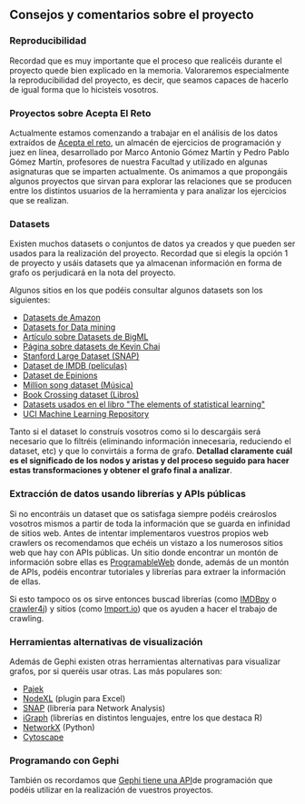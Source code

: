 Consejos y comentarios sobre el proyecto
----------------------------------------

### Reproducibilidad

Recordad que es muy importante que el proceso que realicéis durante el
proyecto quede bien explicado en la memoria. Valoraremos especialmente
la reproducibilidad del proyecto, es decir, que seamos capaces de
hacerlo de igual forma que lo hicisteis vosotros.

### Proyectos sobre Acepta El Reto

Actualmente estamos comenzando a trabajar en el análisis de los datos
extraídos de [Acepta el reto](https://www.aceptaelreto.com/), un almacén
de ejercicios de programación y juez en línea, desarrollado por Marco
Antonio Gómez Martín y Pedro Pablo Gómez Martín, profesores de nuestra
Facultad y utilizado en algunas asignaturas que se imparten actualmente.
Os animamos a que propongáis algunos proyectos que sirvan para explorar
las relaciones que se producen entre los distintos usuarios de la
herramienta y para analizar los ejercicios que se realizan.

### Datasets

Existen muchos datasets o conjuntos de datos ya creados y que pueden ser
usados para la realización del proyecto. Recordad que si elegís la
opción 1 de proyecto y usáis datasets que ya almacenan información en
forma de grafo os perjudicará en la nota del proyecto.

Algunos sitios en los que podéis consultar algunos datasets son los
siguientes:

- [Datasets de Amazon](http://aws.amazon.com/datasets)
- [Datasets for Data mining](http://www.kdnuggets.com/datasets/index.html)
- [Artículo sobre Datasets de BigML](http://blog.bigml.com/2013/02/28/data-data-data-thousands-of-public-data-sources/#comment-7538)
- [Página sobre datasets de Kevin Chai](http://kevinchai.net/datasets)
- [Stanford Large Dataset (SNAP)](http://snap.stanford.edu/data/)
- [Dataset de IMDB (películas)](http://www.imdb.com/interfaces)
- [Dataset de Epinions](http://www.trustlet.org/wiki/Epinions_datasets)
- [Million song dataset (Música)](http://labrosa.ee.columbia.edu/millionsong/)
- [Book Crossing dataset (Libros)](http://www2.informatik.uni-freiburg.de/~cziegler/BX/)
- [Datasets usados en el libro "The elements of statistical learning"](http://statweb.stanford.edu/~tibs/ElemStatLearn/data.html)
- [UCI Machine Learning Repository](http://archive.ics.uci.edu/ml/index.html)

Tanto si el dataset lo construís vosotros como si lo descargáis será
necesario que lo filtréis (eliminando información innecesaria,
reduciendo el dataset, etc) y que lo convirtáis a forma de grafo.
**Detallad claramente cuál es el significado de los nodos y aristas y
del proceso seguido para hacer estas transformaciones y obtener el grafo
final a analizar**.

### Extracción de datos usando librerías y APIs públicas

Si no encontráis un dataset que os satisfaga siempre podéis creároslos
vosotros mismos a partir de toda la información que se guarda en
infinidad de sitios web. Antes de intentar implementaros vuestros
propios web crawlers os recomendamos que echéis un vistazo a los
numerosos sitios web que hay con APIs públicas. Un sitio donde encontrar
un montón de información sobre ellas es
[ProgramableWeb](http://www.programmableweb.com/apis/directory) donde,
además de un montón de APIs, podéis encontrar tutoriales y librerías
para extraer la información de ellas.

Si esto tampoco os os sirve entonces buscad librerías (como
[IMDBpy](https://cv4.ucm.es/moodle/imdbpy.sourceforge.net) o
[crawler4j](https://code.google.com/p/crawler4j/)) y sitios (como
[Import.io](http://support.import.io/knowledgebase/articles/251955-what-is-import-io))
que os ayuden a hacer el trabajo de crawling.

### Herramientas alternativas de visualización

Además de Gephi existen otras herramientas alternativas para visualizar
grafos, por si queréis usar otras. Las más populares son:

-   [Pajek](http://pajek.imfm.si/doku.php)
-   [NodeXL](http://nodexl.codeplex.com/) (plugin para Excel)
-   [SNAP](http://snap.stanford.edu/) (librería para Network Analysis)
-   [iGraph](http://igraph.org/index.html) (librerías en distintos
    lenguajes, entre los que destaca R)
-   [NetworkX](http://networkx.github.io/) (Python)
-   [Cytoscape](http://www.cytoscape.org/)

### Programando con Gephi

También os recordamos que [Gephi tiene una API](http://gephi.github.io/developers/)de programación que podéis utilizar en la realización de vuestros proyectos.


